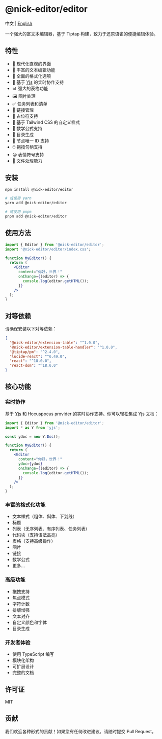 # @nick-editor/editor

中文 | [English](README.md)

一个强大的富文本编辑器，基于 Tiptap 构建，致力于还原语雀的便捷编辑体验。

## 特性

- 🚀 现代化直观的界面
- 📝 丰富的文本编辑功能
- 🎨 全面的格式化选项
- 🔄 基于 [Yjs](https://docs.yjs.dev/) 的实时协作支持
- 📊 强大的表格功能
- 🖼️ 图片处理
- ✅ 任务列表和清单
- 🔗 链接管理
- 🎯 占位符支持
- 🎨 基于 Tailwind CSS 的自定义样式
- 🧮 数学公式支持
- 📑 目录生成
- 🎯 节点唯一 ID 支持
- 🖱️ 拖拽句柄支持
- 😀 表情符号支持
- 📁 文件处理能力

## 安装

```bash
npm install @nick-editor/editor

# 或使用 yarn
yarn add @nick-editor/editor

# 或使用 pnpm
pnpm add @nick-editor/editor
```

## 使用方法

```jsx
import { Editor } from '@nick-editor/editor';
import '@nick-editor/editor/index.css';

function MyEditor() {
  return (
    <Editor
      content="你好，世界！"
      onChange={(editor) => {
        console.log(editor.getHTML());
      }}
    />
  );
}
```

## 对等依赖

请确保安装以下对等依赖：

```json
{
  "@nick-editor/extension-table": "^1.0.0",
  "@nick-editor/extension-table-handler": "^1.0.0",
  "@tiptap/pm": "^2.4.0",
  "lucide-react": "^0.49.0",
  "react": "^18.0.0",
  "react-dom": "^18.0.0"
}
```

## 核心功能

### 实时协作
基于 [Yjs](https://docs.yjs.dev/) 和 Hocuspocus provider 的实时协作支持。你可以轻松集成 Yjs 文档：

```jsx
import { Editor } from '@nick-editor/editor';
import * as Y from 'yjs';

const ydoc = new Y.Doc();

function MyEditor() {
  return (
    <Editor
      content="你好，世界！"
      ydoc={ydoc}
      onChange={(editor) => {
        console.log(editor.getHTML());
      }}
    />
  );
}
```

### 丰富的格式化功能
- 文本样式（粗体、斜体、下划线）
- 标题
- 列表（无序列表、有序列表、任务列表）
- 代码块（支持语法高亮）
- 表格（支持高级操作）
- 图片
- 链接
- 数学公式
- 更多...

### 高级功能
- 拖拽支持
- 焦点模式
- 字符计数
- 排版增强
- 文本对齐
- 自定义颜色和字体
- 目录生成

### 开发者体验
- 使用 TypeScript 编写
- 模块化架构
- 可扩展设计
- 完整的文档

## 许可证

MIT

## 贡献

我们欢迎各种形式的贡献！如果您有任何改进建议，请随时提交 Pull Request。 
